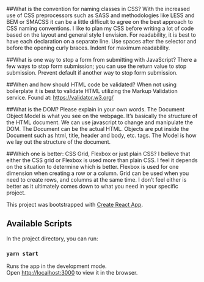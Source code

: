 

##What is the convention for naming classes in CSS?
With the increased use of CSS preprocessors such as SASS and methodologies like LESS and BEM or SMACSS it can be a little difficult to agree on the best approach to CSS naming conventions. I like to plan my CSS before writing a lot of code based on the layout and general style I envision. For readability, it is best to have each declaration on a separate line. Use spaces after the selector and before the opening curly braces. Indent for maximum readability.

##What is one way to stop a form from submitting with JavaScript?
There a few ways to stop form submission; you can use the return value to stop submission. Prevent default if another way to stop form submission.

##When and how should HTML code be validated?
When not using boilerplate it is best to validate HTML utilizing the Markup Validation service. Found at: https://validator.w3.org/

##What is the DOM? Please explain in your own words.
The Document Object Model is what you see on the webpage. It’s basically the structure of the HTML document. We can use javascript to change and manipulate the DOM. The Document can be the actual HTML. Objects are put inside the Document such as html, title, header and body, etc. tags. The Model is how we lay out the structure of the document.

##Which one is better: CSS Grid, Flexbox or just plain CSS?
I believe that either the CSS grid or Flexbox is used more than plain CSS. I feel it depends on the situation to determine which is better. Flexbox is used for one dimension when creating a row or a column. Grid can be used when you need to create rows, and columns at the same time. I don’t feel either is better as it ultimately comes down to what you need in your specific project.

This project was bootstrapped with [Create React App](https://github.com/facebook/create-react-app).

## Available Scripts

In the project directory, you can run:

### `yarn start`

Runs the app in the development mode.<br />
Open [http://localhost:3000](http://localhost:3000) to view it in the browser.
